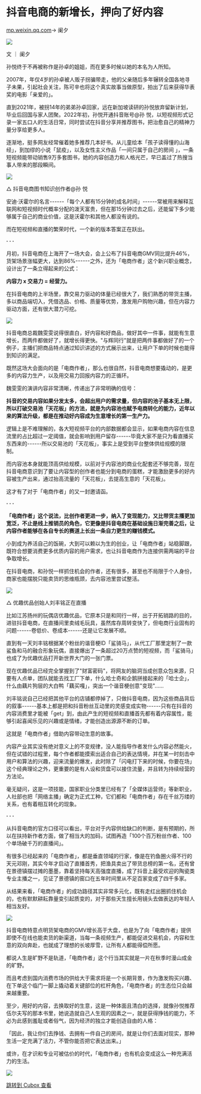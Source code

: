 抖音电商的新增长，押向了好内容
===============

[mp.weixin.qq.com](https://mp.weixin.qq.com/s/dhLiRK-8bERhYqjDrKC7vw)→ 阑夕


![](https://cubox.pro/c/filters:no_upscale()?imageUrl=https%3A%2F%2Fmmbiz.qpic.cn%2Fmmbiz_gif%2F7smcUtbXojvFT9Hga8ONibpN5W1IV6ibpDZqCTZQpnmw8S0XlDRXYngyF5tQILNXW9CsPw9UQibdEyKRdcqE7KcVw%2F640%3Fwx_fmt%3Dgif%26tp%3Dwebp%26wxfrom%3D5%26wx_lazy%3D1)

文 ｜ 阑夕

孙悦终于不再被称作是孙卓的姐姐，而在更多时候以她的本名为人所知。

2007年，年仅4岁的孙卓被人贩子拐骗带走，他的父亲随后多年辗转全国各地寻子未果，引起社会关注，陈可辛也将这个真实故事当做原型，拍出了后来获得华表奖的电影「亲爱的」。

直到2021年，被拐14年的弟弟孙卓回家，远在新加坡读研的孙悦放弃留新计划，毕业后回国与家人团聚。2022年初，孙悦开通抖音账号@孙 悦，以短视频形式记录一家五口人的生活日常，同时尝试在抖音分享并推荐图书，把治愈自己的精神力量分享给更多人。

逐渐地，挺多网友经常催着她多推荐几本好书。从儿童绘本「孩子读得懂的山海经」，到加缪的小说「鼠疫」，以及女性主义作品「一间只属于自己的房间 」，一条短视频能带动销售9万多套图书，她的内容创造力和人格光芒，早已盖过了热搜当事人带来的那段瞬间。

![](https://cubox.pro/c/filters:no_upscale()?imageUrl=https%3A%2F%2Fmmbiz.qpic.cn%2Fmmbiz_png%2F7smcUtbXojuF1vqoaC1sZeThC1kfbH7r7UxRwMB9TZPicOU418M5soQAb1uuHEnx5axOAcO5iakWSBiafJ5Xz9Wcg%2F640%3Fwx_fmt%3Dpng%26from%3Dappmsg)

△ 抖音电商图书知识创作者@孙 悦

安迪·沃霍尔的名言------「每个人都有15分钟的成名时间」------常被用来解释互联网和短视频时代概率分配的泼天富贵，但在那15分钟过去之后，还能留下多少能够属于自己的商业价值，这是沃霍尔和其他人都没有说的。

而在短视频和直播的繁荣时代，一个新的版本答案正在跃出。

**· · ·**

月初，抖音电商在上海开了一场大会，会上公布了抖音电商GMV同比提升46%，货架场景涨幅更大，达到86%------之外，还为「电商作者」这个新兴职业概念，设计出了一条立得起来的公式：

**内容力 x 交易力 = 经营力。**

在抖音电商的上半场里，靠交易力驱动的体量已经很大了，我们熟悉的带货主播，多以商品端切入，凭借选品、价格、质量等优势，激发用户购物兴趣，但在内容力驱动方面，还有很大潜力可挖。

![](https://cubox.pro/c/filters:no_upscale()?imageUrl=https%3A%2F%2Fmmbiz.qpic.cn%2Fmmbiz_jpg%2F7smcUtbXojuF1vqoaC1sZeThC1kfbH7rWrrZweUZ0GEGmaGolu7XTC3fNAqOG04iaDseu5AcM6uy2ZuyUkHytiaQ%2F640%3Fwx_fmt%3Djpeg%26from%3Dappmsg)


抖音电商总裁魏雯雯说得很直白，好内容和好商品，做好其中一件事，就能有生意增长，而两件都做好了，就增长得更快。"与辉同行"就是把两件事都做好了的一个例子，主播们把商品特点通过知识讲述的方式展示出来，让用户下单的时候也能得到知识的满足。

既然这场大会面向的是「电商作者」，那么也很自然，抖音电商想要撬动的，是更多的内容力生产，以及用交易力回报内容力的正循环。

魏雯雯的演讲内容非常清晰，传递出了非常明确的信号：

**抖音的交易内容如果分发太多，会超出用户的需求量，但内容的池子基本无上限，所以打破交易池「天花板」的方法，就是为内容池也赋予电商转化的能力，近年以来的算法升级，都是在推动好内容成为生意增长的第一生产力。**

逻辑上是不难理解的，各大短视频平台的内部数据都会显示，如果电商内容在信息流里的占比超过一定阈值，就会影响到用户留存------毕竟大家不是只为看直播买东西来的------所以交易池的「天花板」，事实上是受到平台整体供给规模的限制。

而内容池本身就能顶高供给规模，以前对于内容池的商业化配套还不够完善，现在抖音电商意识到了要让内容型的创作者也能分到电商的蛋糕，才能激励更多的好内容被生产出来，通过抬高流量的「天花板」，去提高生意的「天花板」。

这才有了对于「电商作者」的又一封邀请函。

**· · ·**

**「电商作者」这个说法，比创作者更进一步，纳入了变现能力，又比带货主播更加宽泛，不止是线上推销员的角色，它更像是抖音电商在基础设施日渐完善之后，让内容作者能够在各自专长的赛道上长出一条自力更生的赚钱模式。**

小到成为养活自己的饭碗，大到可以赖以为生的创业，让「电商作者」站稳脚跟，既符合想要消费更多优质内容的用户需求，也让抖音电商作为连接供需两端的平台争取增长。

在抖音电商，和孙悦一样抓住机会的作者，还有很多，甚至也不局限于个人身份，商家也能摆脱只能卖货的思维瓶颈，去内容池里尝试整活。

![](https://cubox.pro/c/filters:no_upscale()?imageUrl=https%3A%2F%2Fmmbiz.qpic.cn%2Fmmbiz_png%2F7smcUtbXojuF1vqoaC1sZeThC1kfbH7rSCHWFNCtFLaWvVlO5icP9O81nP8Nibvl8ahQVQtBicgXf2vxH0R0vwHAg%2F640%3Fwx_fmt%3Dpng%26from%3Dappmsg)

△ 优趣优品创始人刘丰铭正在直播

比如江苏扬州的玩偶店优趣优品，它原本只是和同行一样，出于开拓销路的目的，进驻抖音电商，在直播间里卖绒毛玩具，虽然库存周转变快了，但电商行业固有的问题------卷低价、卷成本------还是让它发展不顺。

直到有一天刘丰铭根据某个粉丝的谐音梗ID「鲨骑马」，从代工厂那里定制了一款鲨鱼和马的融合形象玩偶，直接爆出了一条超过20万点赞的短视频，而「鲨骑马」也成了为优趣优品打开新世界大门的一张门票。

现在优趣优品已经完全掌握到了"财富密码"，将网友的脑洞当成创意众包来源，只要有人点单，团队就能去找工厂下单，什么哈士奇和企鹅拼接起来的「哈士企」，什么由藕片狗层的大白鸭「藕买嘎」，突出一个谐音梗创意"变现"......

刘丰铭说自己已经把其他平台的店铺都停掉了，只做抖音电商，因为这些商品背后的叙事------基本上都是把和抖音粉丝互动里的灵感变成实物------只有在抖音的内容消费里才能被「get」到，由此产生的短视频和直播首先都有着内容属性，能够引起喜闻乐见的兴趣或是情绪，才能创造出源源不断的订单。

这就是「电商作者」借助内容带动生意的故事。

内容产业其实没有绝对意义上的不变规律，没人能指导作者发什么内容必然能火，但在试错的过程里，每个作者都能摸索出适合自己的表达情境，并在某一时刻击中用户和算法的兴趣，迎来流量的爆发，此时除了「闪电打下来的时候，你要在场」这个经典理论之外，更重要的是有人设和货盘可以接住流量，并且转为持续经营的方法论。

毫无疑问，这是一项技能，国家职业分类里已经有了「全媒体运营师」等新职业，人社部也把「网络主播」确定为正式工种，它们都和「电商作者」存在千丝万缕的关系，也有着相互转化的现象。

**· · ·**

从抖音电商的官方口径可以看出，平台对于内容供给缺口的判断，是有预期的，所以在扶持新作者方面，做了相当大的加码，试图再造「100个百万粉丝作者、100个单场破千万的直播间」。

有很多已经起来的「电商作者」，都是垂直领域的行家，像是在钓鱼圈火得不行的天元邓刚，其实今年才启动了直播首秀，把渔具卖出了带货总榜的第一名，还有曾在景德镇摆过摊的墨墨，靠着坚持每天高强度直播，成了抖音上最受欢迎的陶瓷类专业主播之一，见证了景德镇的窑口在五年时间里从不足百家变成了四千多家。

从结果来看，「电商作者」的成功路径其实非常多元化，既有走红出圈抓住机会的，也有默默耕耘靠量变引起质变的，对于那些天生擅长用镜头去做表达的年轻人相当友好。

![](https://cubox.pro/c/filters:no_upscale()?imageUrl=https%3A%2F%2Fmmbiz.qpic.cn%2Fmmbiz_jpg%2FrFfianRNdno227Cic3HZBeMDQiaBoqDX8qSdzEG5WOqjZgicAqoLJQReKVh9TCv4uoNItzia0n8zY74qtdDHfwzRt7w%2F640%3Fwx_fmt%3Djpeg%26from%3Dappmsg%26tp%3Dwxpic%26wxfrom%3D5%26wx_lazy%3D1%26wx_co%3D1)

抖音电商特意点明货架电商的GMV增长高于大盘，也是为了向「电商作者」提供即使不在线也能卖货的新渠道，当每一条视频生产，都能促进交易机会，内容和生意的双向奔赴，也就成了理想的长坡厚雪，让所有人都能得偿所愿。

都说人生是旷野不是轨道，「电商作者」这个行当其实就是一片在秋季时漫山成金的旷野。

而且考虑到国内消费市场的供给大于需求将是一个长期背景，作为激发购买兴趣、在下单这个临门一脚上撬动着关键部位的杠杆角色，「电商作者」的生态位只会越来越重要。

至少，用好的内容，去换取好的生意，这是一种体面且清白的选择，就像孙悦推荐伍尔夫写的那本书里，她说造就自己人生观的因素之一，就是获得挣钱的能力，不必为此感到羞耻或者俗气，因为经济的独立才能创造自由的人格：

「因此，我让你们去挣钱、去拥有一件自己的房间，就是让你们去面对现实，那种生活一定充满了活力，不管你能否把它表达出来。」

或许，在才识和专业可被估价的时代，「电商作者」也有机会变成这么一种充满活力的生活。

![](https://cubox.pro/c/filters:no_upscale()?imageUrl=https%3A%2F%2Fmmbiz.qpic.cn%2Fmmbiz_gif%2F7smcUtbXojvFT9Hga8ONibpN5W1IV6ibpDsWpYKSJu5RQIeVAO5CAlyZK9S8jDgmVsQnnRtkapnrc1ruwKia1SqwA%2F640%3Fwx_fmt%3Dgif%26tp%3Dwebp%26wxfrom%3D5%26wx_lazy%3D1)

[跳转到 Cubox 查看](https://cubox.pro/my/card?id=7236271737279613780)
